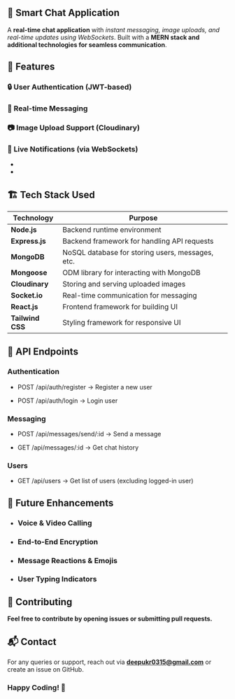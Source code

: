 ## 🚀 Smart Chat Application

A **real-time chat application** with *instant messaging, image uploads, and real-time updates using WebSockets*. Built with a **MERN stack and additional technologies for seamless communication**.


## 📌 Features

### 🔒 User Authentication (JWT-based)

### 💬 Real-time Messaging

### 📷 Image Upload Support (Cloudinary)

### 🔔 Live Notifications (via WebSockets)
*
*


## 🏗 Tech Stack Used

| Technology     | Purpose |
|---------------|---------|
| **Node.js**   | Backend runtime environment |
| **Express.js** | Backend framework for handling API requests |
| **MongoDB**   | NoSQL database for storing users, messages, etc. |
| **Mongoose**  | ODM library for interacting with MongoDB |
| **Cloudinary** | Storing and serving uploaded images |
| **Socket.io** | Real-time communication for messaging |
| **React.js**  | Frontend framework for building UI |
| **Tailwind CSS** | Styling framework for responsive UI |


## 🔗 API Endpoints

### Authentication

* POST /api/auth/register → Register a new user

* POST /api/auth/login → Login user

### Messaging

* POST /api/messages/send/:id → Send a message

* GET /api/messages/:id → Get chat history

### Users

* GET /api/users → Get list of users (excluding logged-in user)

## 🚀 Future Enhancements

* ### Voice & Video Calling

* ### End-to-End Encryption

* ### Message Reactions & Emojis

* ### User Typing Indicators

## 🤝 Contributing

**Feel free to contribute by opening issues or submitting pull requests.**

## 📬 Contact

For any queries or support, reach out via **deepukr0315@gmail.com** or create an issue on GitHub.

### Happy Coding! 🚀

